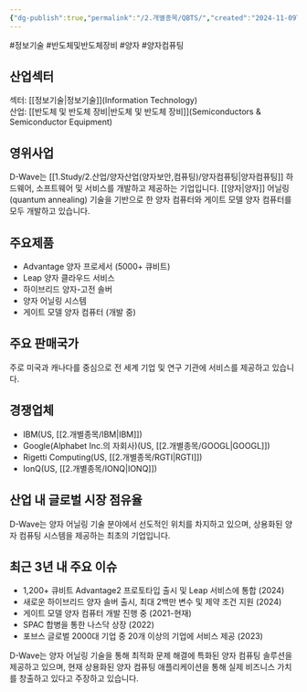 ```yaml
---
{"dg-publish":true,"permalink":"/2.개별종목/QBTS/","created":"2024-11-09T08:49:36.966+09:00","updated":"2025-06-03T20:06:00.808+09:00"}
---
```


#정보기술 #반도체및반도체장비 #양자 #양자컴퓨팅 

## 산업섹터

섹터: [[정보기술\|정보기술]](Information Technology)  
산업: [[반도체 및 반도체 장비\|반도체 및 반도체 장비]](Semiconductors & Semiconductor Equipment)

## 영위사업

D-Wave는 [[1.Study/2.산업/양자산업(양자보안,컴퓨팅)/양자컴퓨팅\|양자컴퓨팅]] 하드웨어, 소프트웨어 및 서비스를 개발하고 제공하는 기업입니다. [[양자\|양자]] 어닐링(quantum annealing) 기술을 기반으로 한 양자 컴퓨터와 게이트 모델 양자 컴퓨터를 모두 개발하고 있습니다.

## 주요제품

- Advantage 양자 프로세서 (5000+ 큐비트)
- Leap 양자 클라우드 서비스
- 하이브리드 양자-고전 솔버
- 양자 어닐링 시스템
- 게이트 모델 양자 컴퓨터 (개발 중)

## 주요 판매국가

주로 미국과 캐나다를 중심으로 전 세계 기업 및 연구 기관에 서비스를 제공하고 있습니다.

## 경쟁업체

- IBM(US, [[2.개별종목/IBM\|IBM]])
- Google(Alphabet Inc.의 자회사)(US, [[2.개별종목/GOOGL\|GOOGL]])
- Rigetti Computing(US, [[2.개별종목/RGTI\|RGTI]])
- IonQ(US, [[2.개별종목/IONQ\|IONQ]])

## 산업 내 글로벌 시장 점유율

D-Wave는 양자 어닐링 기술 분야에서 선도적인 위치를 차지하고 있으며, 상용화된 양자 컴퓨팅 시스템을 제공하는 최초의 기업입니다.

## 최근 3년 내 주요 이슈

- 1,200+ 큐비트 Advantage2 프로토타입 출시 및 Leap 서비스에 통합 (2024)
- 새로운 하이브리드 양자 솔버 출시, 최대 2백만 변수 및 제약 조건 지원 (2024)
- 게이트 모델 양자 컴퓨터 개발 진행 중 (2021-현재)
- SPAC 합병을 통한 나스닥 상장 (2022)
- 포브스 글로벌 2000대 기업 중 20개 이상의 기업에 서비스 제공 (2023)

D-Wave는 양자 어닐링 기술을 통해 최적화 문제 해결에 특화된 양자 컴퓨팅 솔루션을 제공하고 있으며, 현재 상용화된 양자 컴퓨팅 애플리케이션을 통해 실제 비즈니스 가치를 창출하고 있다고 주장하고 있습니다.